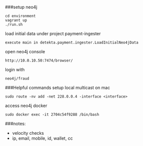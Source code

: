 ###setup neo4j
```
cd environment
vagrant up
./run.sh
```

load initial data under project payment-ingester
```
execute main in detekta.payment.ingester.LoadInitialNeo4jData
```

open neo4j console
```
http://10.0.10.50:7474/browser/
```

login with 
```
neo4j/fraud
```

###Helpful commands
setup local multicast on mac
```commandline
sudo route -nv add -net 228.0.0.4 -interface <interface>
```

access neo4j docker
```
sudo docker exec -it 2704c54f9288 /bin/bash
```

###notes:
 - velocity checks
 - ip, email, mobile, id, wallet, cc